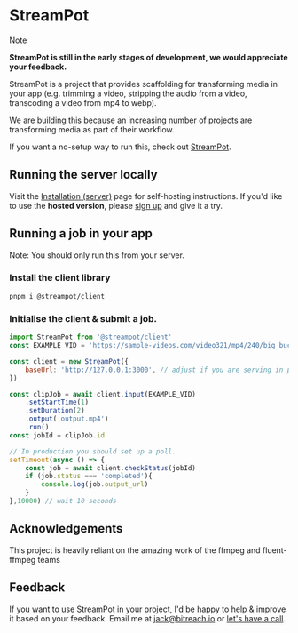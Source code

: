 # StreamPot

> [!NOTE]
> **StreamPot is still in the early stages of development, we would appreciate your feedback.**

StreamPot is a project that provides scaffolding for transforming media in your app (e.g. trimming a video, stripping the audio from a video, transcoding a video from mp4 to webp).

We are building this because an increasing number of projects are transforming media as part of their workflow. 

If you want a no-setup way to run this, check out [StreamPot](https://www.streampot.io/).

## Running the server locally

Visit the [Installation (server)](https://docs.streampot.io/installation.html) page for self-hosting instructions.
If you'd like to use the **hosted version**, please [sign up](https://app.streampot.io/register) and give it a try.

## Running a job in your app
Note: You should only run this from your server.

### Install the client library

```
pnpm i @streampot/client
```

### Initialise the client & submit a job.
```js
import StreamPot from '@streampot/client'
const EXAMPLE_VID = 'https://sample-videos.com/video321/mp4/240/big_buck_bunny_240p_1mb.mp4'

const client = new StreamPot({
    baseUrl: 'http://127.0.0.1:3000', // adjust if you are serving in production
})

const clipJob = await client.input(EXAMPLE_VID)
    .setStartTime(1)
    .setDuration(2)
    .output('output.mp4')
    .run()
const jobId = clipJob.id

// In production you should set up a poll.
setTimeout(async () => {
    const job = await client.checkStatus(jobId)
    if (job.status === 'completed'){
        console.log(job.output_url)
    } 
},10000) // wait 10 seconds
```

## Acknowledgements

This project is heavily reliant on the amazing work of the ffmpeg and fluent-ffmpeg teams 

## Feedback

If you want to use StreamPot in your project, I'd be happy to help & improve it based on your feedback. Email me at jack@bitreach.io or [let's have a call](https://cal.com/jackbridger/30min). 
